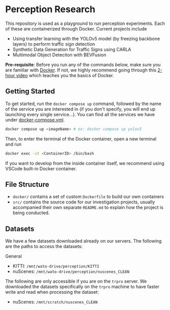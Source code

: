 # Perception Research
This repository is used as a playground to run perception experiments. Each of these are containerized through Docker. Current projects include 
- Using transfer learning with the YOLOv5 model (by freezing backbone layers) to perform traffic sign detection
- Synthetic Data Generation for Traffic Signs using CARLA
- Multimodal Object Deteciton with BEVFusion

**Pre-requisite**: Before you run any of the commands below, make sure you are familiar with [Docker](https://www.docker.com/). If not, we highly recommend going through this [2-hour video](https://www.youtube.com/watch?v=fqMOX6JJhGo) which teaches you the basics of Docker.

## Getting Started
To get started, run the `docker compose up` command, followed by the name of the service you are interested in (if you don't specify, you will end up launching every single service...). You can find all the services we have under [docker-compose.yml](./docker-compose.yml).
```bash
docker compose up <imageName> # ex: docker compose up yolov5
```

Then, to enter the terminal of the Docker container, open a new terminal and run
```bash
docker exec -it <ContainerID> /bin/bash
```

If you want to develop from the inside container itself, we recommend using VSCode built-in Docker container.

## File Structure
- `docker/` contains a set of custom `Dockerfile` to build our own containers
- `src/` contains the source code for our investigation projects, usually accompanied their own separate `README.md` to explain how the project is being conducted.

## Datasets
We have a few datasets downloaded already on our servers. The following are the paths to access the datasets:

General
- KITTI: `/mnt/wato-drive/perception/KITTI`
- nuScenes: `/mnt/wato-drive/perception/nuscenes_CLEAN`


The following are only accessible if you are on the `trpro` server. We downloaded the datasets specifically on the `trpro` machine to have faster write and read when processing the dataset:
- nuScenes: `/mnt/scratch/nuscenes_CLEAN`
